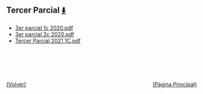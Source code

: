 
<html>
<body>
<h2>Tercer Parcial <a href="https://downgit.github.io/#/home?url=https://github.com/Apuntes-FIUBA/Apuntes-Electronica/tree/main/82 - Física/8201 - Fisica I/Examenes/Parciales/Tercer Parcial" style="font-size:20px">  ⬇️ </a></h2>
<ul>
    <li><a href="3er parcial 1c 2020.pdf">3er parcial 1c 2020.pdf</a></li>
    <li><a href="3er parcial 2c 2020.pdf">3er parcial 2c 2020.pdf</a></li>
    <li><a href="Tercer Parcial 2021 1C.pdf">Tercer Parcial 2021 1C.pdf</a></li>
</ul>
</body>
</html>




































<br><br><br><br><br><a href="../" style="float: left">(Volver)</a> <a href="https://apuntes-fiuba.github.io/Apuntes-Electronica" style="float: right">(Página Principal)</a>
